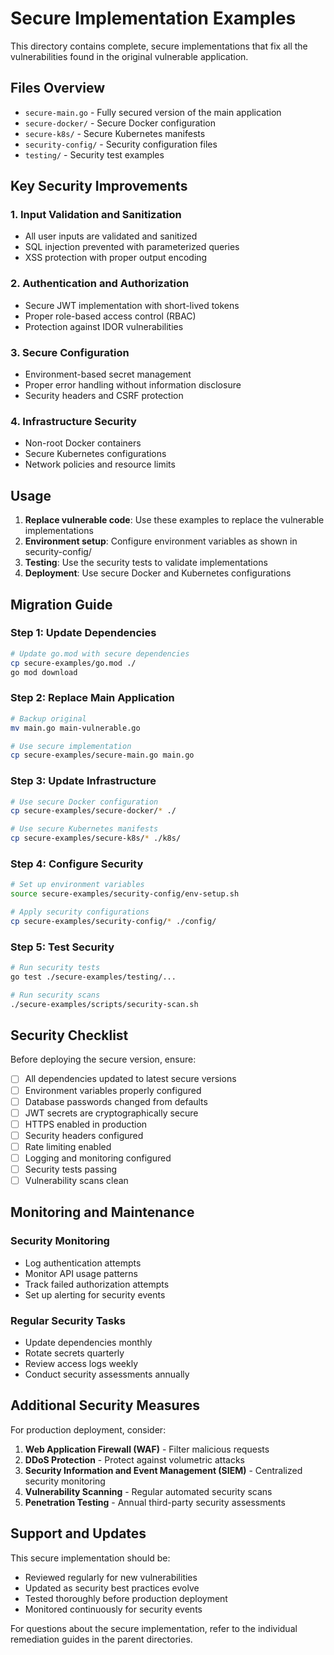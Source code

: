 # Secure Implementation Examples

This directory contains complete, secure implementations that fix all the vulnerabilities found in the original vulnerable application.

## Files Overview

- `secure-main.go` - Fully secured version of the main application
- `secure-docker/` - Secure Docker configuration
- `secure-k8s/` - Secure Kubernetes manifests
- `security-config/` - Security configuration files
- `testing/` - Security test examples

## Key Security Improvements

### 1. Input Validation and Sanitization
- All user inputs are validated and sanitized
- SQL injection prevented with parameterized queries
- XSS protection with proper output encoding

### 2. Authentication and Authorization
- Secure JWT implementation with short-lived tokens
- Proper role-based access control (RBAC)
- Protection against IDOR vulnerabilities

### 3. Secure Configuration
- Environment-based secret management
- Proper error handling without information disclosure
- Security headers and CSRF protection

### 4. Infrastructure Security
- Non-root Docker containers
- Secure Kubernetes configurations
- Network policies and resource limits

## Usage

1. **Replace vulnerable code**: Use these examples to replace the vulnerable implementations
2. **Environment setup**: Configure environment variables as shown in security-config/
3. **Testing**: Use the security tests to validate implementations
4. **Deployment**: Use secure Docker and Kubernetes configurations

## Migration Guide

### Step 1: Update Dependencies
```bash
# Update go.mod with secure dependencies
cp secure-examples/go.mod ./
go mod download
```

### Step 2: Replace Main Application
```bash
# Backup original
mv main.go main-vulnerable.go

# Use secure implementation
cp secure-examples/secure-main.go main.go
```

### Step 3: Update Infrastructure
```bash
# Use secure Docker configuration
cp secure-examples/secure-docker/* ./

# Use secure Kubernetes manifests
cp secure-examples/secure-k8s/* ./k8s/
```

### Step 4: Configure Security
```bash
# Set up environment variables
source secure-examples/security-config/env-setup.sh

# Apply security configurations
cp secure-examples/security-config/* ./config/
```

### Step 5: Test Security
```bash
# Run security tests
go test ./secure-examples/testing/...

# Run security scans
./secure-examples/scripts/security-scan.sh
```

## Security Checklist

Before deploying the secure version, ensure:

- [ ] All dependencies updated to latest secure versions
- [ ] Environment variables properly configured
- [ ] Database passwords changed from defaults
- [ ] JWT secrets are cryptographically secure
- [ ] HTTPS enabled in production
- [ ] Security headers configured
- [ ] Rate limiting enabled
- [ ] Logging and monitoring configured
- [ ] Security tests passing
- [ ] Vulnerability scans clean

## Monitoring and Maintenance

### Security Monitoring
- Log authentication attempts
- Monitor API usage patterns
- Track failed authorization attempts
- Set up alerting for security events

### Regular Security Tasks
- Update dependencies monthly
- Rotate secrets quarterly
- Review access logs weekly
- Conduct security assessments annually

## Additional Security Measures

For production deployment, consider:

1. **Web Application Firewall (WAF)** - Filter malicious requests
2. **DDoS Protection** - Protect against volumetric attacks
3. **Security Information and Event Management (SIEM)** - Centralized security monitoring
4. **Vulnerability Scanning** - Regular automated security scans
5. **Penetration Testing** - Annual third-party security assessments

## Support and Updates

This secure implementation should be:
- Reviewed regularly for new vulnerabilities
- Updated as security best practices evolve
- Tested thoroughly before production deployment
- Monitored continuously for security events

For questions about the secure implementation, refer to the individual remediation guides in the parent directories.
